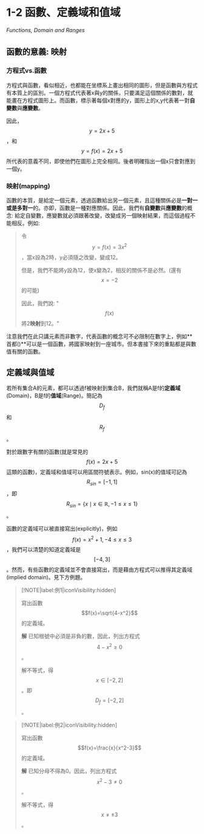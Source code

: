 # 1-2 函數、定義域和值域

###### Functions, Domain and Ranges

## 函數的意義: 映射

### 方程式vs.函數

方程式與函數，看似相近，也都能在坐標系上畫出相同的圖形，但是函數與方程式有本質上的區別。一個方程式代表著x與y的關係，只要滿足這個關係的數對，就能畫在方程式圖形上。而函數，標示著每個x對應的y，圖形上的x,y代表著一對**自變數**與**應變數**。

因此，$$y=2x+5$$，和$$y=f(x)=2x+5$$所代表的意義不同，即使他們在圖形上完全相同。後者明確指出一個x只會對應到一個y。

### 映射(mapping)

函數的本質，是給定一個元素，透過函數給出另一個元素，且這種關係必是**一對一或是多對一**的。亦即，函數是一種對應關係。因此，我們有**自變數**與**應變數**的概念: 給定自變數，應變數就必須跟著改變，改變成另一個映射結果，而這個過程不能相反。例如:

> 令$$y=f(x)=3x^2$$，當x設為2時，y必須隨之改變，變成12。
> 
> 但是，我們不能將y設為12，使x變為2，相反的關係不是必然。(還有$$x=-2$$的可能)
> 
> 因此，我們說: "$$f(x)$$將2**映射**到12。"

注意我們在此只講元素而非數字，代表函數的概念可不必限制在數字上，例如**首都()**可以是一個函數，將國家映射到一座城市。但本書接下來的重點都是與數值有關的函數。

## 定義域與值域

若所有集合A的元素，都可以透過f被映射到集合B，我們就稱A是f的**定義域**(Domain)，B是f的**值域**(Range)。簡記為$$D_f$$和$$R_f$$。

對於跟數字有關的函數(就是常見的$$f(x)=2x+5$$這類的函數)，定義域和值域可以用區間符號表示。例如，sin(x)的值域可記為$$R_{sin}=[-1,1]$$，即$$R_{sin}=\{ x \mid x \in \mathbb{R},-1 \leq x \leq 1 \} $$。

函數的定義域可以被直接寫出(explicitly)，例如$$f(x)=x^2+1,-4 \leq x \leq 3$$，我們可以清楚的知道定義域是$$[-4,3]$$。然而，有些函數的定義域並不會直接寫出，而是藉由方程式可以推得其定義域(implied domain)。見下方例題。

> [!NOTE|label:例1|iconVisibility:hidden]
> 
> 寫出函數$$f(x)=\sqrt{4-x^2}$$的定義域。
> 
> **解** 已知根號中必須是非負的數，因此，列出方程式$$4-x^2 \geq 0$$。
> 
> 解不等式，得$$x\in [-2,2]$$。即$$D_f=[-2,2]$$。

> [!NOTE|label:例2|iconVisibility:hidden]
> 
> 寫出函數$$f(x)=\frac{x}{x^2-3}$$的定義域。
> 
> **解** 已知分母不得為0。因此，列出方程式$$x^2-3 \neq 0$$。
> 
> 解不等式，得$$x\neq \pm 3$$。
